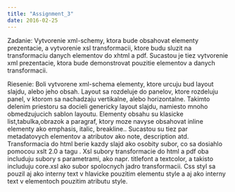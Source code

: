 ```yaml
---
title: "Assignment_3"
date: 2016-02-25
---
```


Zadanie:
Vytvorenie xml-schemy, ktora bude obsahovat elementy prezentacie, a vytvorenie xsl transformacii, ktore budu sluzit na 
transformaciu danych elementov do xhtml a pdf.  Sucastou je tiez vytvorenie xml prezentacie, ktora bude demonstrovat 
pouzitie elementov a danych transformacii.

Riesenie:
Boli vytvorene xml-schema elementy, ktore urcuju bud layout slajdu, alebo jeho obsah. Layout sa rozdeluje do panelov,
ktore rozdeluju panel, v ktorom sa nachadzaju vertikalne, alebo horizontalne. Takimto delenim priestoru sa docieli
genericky layout slajdu, namiesto mnoho obmedzujucich sablon layoutu. Elementy obsahu su klasicke list,tabulka,obrazok 
a paragraf, ktory moze navyse obsahovat inline elementy ako emphasis, italic, breakline.. Sucastou su tiez par metadatovych
elementov a atributov ako note, description atd. Transformacia do html berie kazdy slajd ako osobity subor, co sa dosiahlo
pomocou xslt 2.0 a tagu <resultdocument>. Xsl subory transformacie do html a pdf oba includuju subory s parametrami, ako napr.
titlefont a textcolor, a takisto includuju core.xsl ako subor spolocnych jadro transformacii. Css styl sa pouzil aj ako
interny text v hlavicke pouzitim elementu style a aj ako interny text v elementoch pouzitim atributu style.
